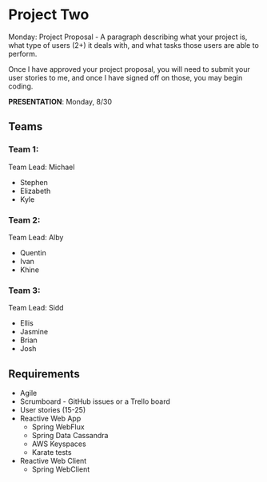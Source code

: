 # Project Two

Monday: Project Proposal - A paragraph describing what your project is, what type of users (2+) it deals with, and what tasks those users are able to perform.

Once I have approved your project proposal, you will need to submit your user stories to me, and once I have signed off on those, you may begin coding.

**PRESENTATION**: Monday, 8/30

## Teams

### Team 1: 
Team Lead: Michael
* Stephen
* Elizabeth
* Kyle

### Team 2: 
Team Lead: Alby
* Quentin
* Ivan
* Khine

### Team 3:
Team Lead: Sidd
* Ellis
* Jasmine
* Brian
* Josh

## Requirements
* Agile
* Scrumboard - GitHub issues or a Trello board
* User stories (15-25)
* Reactive Web App
  * Spring WebFlux
  * Spring Data Cassandra
  * AWS Keyspaces
  * Karate tests
* Reactive Web Client
  * Spring WebClient



